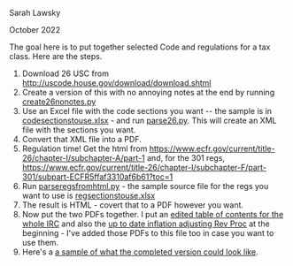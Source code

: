 Sarah Lawsky

October 2022

The goal here is to put together selected Code and regulations for a tax class. Here are the steps.

1. Download 26 USC from http://uscode.house.gov/download/download.shtml
2. Create a version of this with no annoying notes at the end by running [create26nonotes.py](https://github.com/slawsk/selectedSections/blob/main/create26nonotes.py)
3. Use an Excel file with the code sections you want -- the sample is in [codesectionstouse.xlsx](https://github.com/slawsk/selectedSections/blob/main/codesectionstouse.xlsx) - and run [parse26.py](https://github.com/slawsk/selectedSections/blob/main/parse26.py). This will create an XML file with the sections you want. 
4. Convert that XML file into a PDF.
5. Regulation time! Get the html from https://www.ecfr.gov/current/title-26/chapter-I/subchapter-A/part-1 and, for the 301 regs, https://www.ecfr.gov/current/title-26/chapter-I/subchapter-F/part-301/subpart-ECFR5ffaf3310af6b61?toc=1
6. Run [parseregsfromhtml.py](https://github.com/slawsk/selectedSections/blob/main/parseregsfromhtml.py) - the sample source file for the regs you want to use is [regsectionstouse.xlsx](https://github.com/slawsk/selectedSections/blob/main/regsectionstouse.xlsx)
7. The result is HTML - covert that to a PDF however you want.
8. Now put the two PDFs together. I put an [edited table of contents for the whole IRC](https://github.com/slawsk/selectedSections/blob/main/TOCCodeEdited.pdf) and also the [up to date inflation adjusting Rev Proc](https://github.com/slawsk/selectedSections/blob/main/RevProc21-45.pdf) at the beginning - I've added those PDFs to this file too in case you want to use them.
9. Here's a [a sample of what the completed version could look like](https://github.com/slawsk/selectedSections/blob/main/SelectedCodeandRegSectionsFall2022.pdf).
